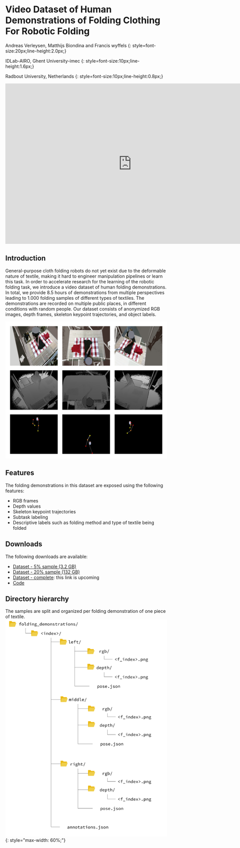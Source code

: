 # Video Dataset of Human Demonstrations of Folding Clothing For Robotic Folding
Andreas Verleysen, Matthijs Biondina and Francis wyffels
{: style=font-size:20px;line-height:2.0px;}

IDLab-AIRO, Ghent University-imec 
{: style=font-size:10px;line-height:1.6px;}

Radbout University, Netherlands
{: style=font-size:10px;line-height:0.8px;}


<iframe width="785" height="500" src="https://www.youtube.com/embed/cvXWJV1rsok" frameborder="0" allow="accelerometer; autoplay; encrypted-media; gyroscope; picture-in-picture" allowfullscreen></iframe>

## Introduction
General-purpose cloth folding robots do not yet exist due to the deformable nature of textile,
making it hard to engineer manipulation pipelines or learn this task.
In order to accelerate research for the learning of the robotic folding task, 
we introduce a video dataset of human folding demonstrations.
In total, we provide 8.5 hours of demonstrations from multiple perspectives leading to 1.000 folding samples 
of different types of textiles. The demonstrations are recorded on multiple public places, 
in different conditions with random people. Our dataset consists of anonymized RGB images, 
depth frames, skeleton keypoint trajectories, and object labels.

![alt text](res/3x3-sample.png "Example output of the dataset")

## Features 
The folding demonstrations in this dataset are exposed using the following features:
 
* RGB frames 
* Depth values
* Skeleton keypoint trajectories
* Subtask labeling
* Descriptive labels such as folding method and type of textile being folded  

## Downloads
The following downloads are available:

 * [Dataset - 5% sample (3.2 GB)](https://cloud.ilabt.imec.be/index.php/s/JLFNpSZ2YeRE7rE)
 * [Dataset - 20% sample (132 GB)](https://cloud.ilabt.imec.be/index.php/s/5T8BAr6TcJK64Yj)
 * [Dataset - complete](): this link is upcoming 
 * [Code](https://github.com/adverley/folding-demonstrations)
 
## Directory hierarchy
 The samples are split and organized per folding demonstration of one piece of textile. 
 ![alt text](res/folder_structure_with_icons.png "Folding hierarchy organization"){:  style="max-width: 60%;"}


 





